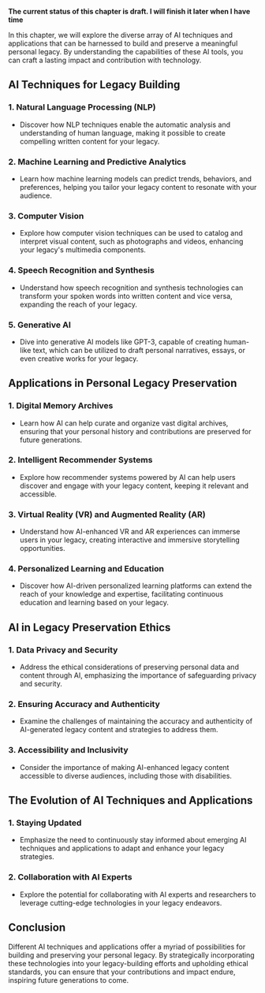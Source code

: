 **The current status of this chapter is draft. I will finish it later when I have time**

In this chapter, we will explore the diverse array of AI techniques and applications that can be harnessed to build and preserve a meaningful personal legacy. By understanding the capabilities of these AI tools, you can craft a lasting impact and contribution with technology.

AI Techniques for Legacy Building
---------------------------------

### **1. Natural Language Processing (NLP)**

* Discover how NLP techniques enable the automatic analysis and understanding of human language, making it possible to create compelling written content for your legacy.

### **2. Machine Learning and Predictive Analytics**

* Learn how machine learning models can predict trends, behaviors, and preferences, helping you tailor your legacy content to resonate with your audience.

### **3. Computer Vision**

* Explore how computer vision techniques can be used to catalog and interpret visual content, such as photographs and videos, enhancing your legacy's multimedia components.

### **4. Speech Recognition and Synthesis**

* Understand how speech recognition and synthesis technologies can transform your spoken words into written content and vice versa, expanding the reach of your legacy.

### **5. Generative AI**

* Dive into generative AI models like GPT-3, capable of creating human-like text, which can be utilized to draft personal narratives, essays, or even creative works for your legacy.

Applications in Personal Legacy Preservation
--------------------------------------------

### **1. Digital Memory Archives**

* Learn how AI can help curate and organize vast digital archives, ensuring that your personal history and contributions are preserved for future generations.

### **2. Intelligent Recommender Systems**

* Explore how recommender systems powered by AI can help users discover and engage with your legacy content, keeping it relevant and accessible.

### **3. Virtual Reality (VR) and Augmented Reality (AR)**

* Understand how AI-enhanced VR and AR experiences can immerse users in your legacy, creating interactive and immersive storytelling opportunities.

### **4. Personalized Learning and Education**

* Discover how AI-driven personalized learning platforms can extend the reach of your knowledge and expertise, facilitating continuous education and learning based on your legacy.

AI in Legacy Preservation Ethics
--------------------------------

### **1. Data Privacy and Security**

* Address the ethical considerations of preserving personal data and content through AI, emphasizing the importance of safeguarding privacy and security.

### **2. Ensuring Accuracy and Authenticity**

* Examine the challenges of maintaining the accuracy and authenticity of AI-generated legacy content and strategies to address them.

### **3. Accessibility and Inclusivity**

* Consider the importance of making AI-enhanced legacy content accessible to diverse audiences, including those with disabilities.

The Evolution of AI Techniques and Applications
-----------------------------------------------

### **1. Staying Updated**

* Emphasize the need to continuously stay informed about emerging AI techniques and applications to adapt and enhance your legacy strategies.

### **2. Collaboration with AI Experts**

* Explore the potential for collaborating with AI experts and researchers to leverage cutting-edge technologies in your legacy endeavors.

Conclusion
----------

Different AI techniques and applications offer a myriad of possibilities for building and preserving your personal legacy. By strategically incorporating these technologies into your legacy-building efforts and upholding ethical standards, you can ensure that your contributions and impact endure, inspiring future generations to come.
